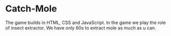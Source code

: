 # Catch-Mole
The game builds in HTML, CSS and JavaScript. In the game we play the role of insect extractor. We have only 60s to extract mole as much as u can. 

